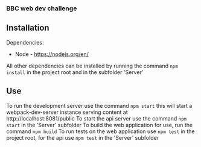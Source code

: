 ### BBC web dev challenge

## Installation

Dependencies:
- Node - https://nodejs.org/en/

All other dependencies can be installed by running the command `npm install` in the project root and in the subfolder 'Server'

## Use
To run the development server use the command `npm start` this will start a webpack-dev-server instance serving content at http://localhost:8081/public
To start the api server use the command `npm start` in the 'Server' subfolder
To build the web application for use, run the command `npm build`
To run tests on the web application use `npm test` in the project root, for the api use `npm test` in the 'Server' subfolder